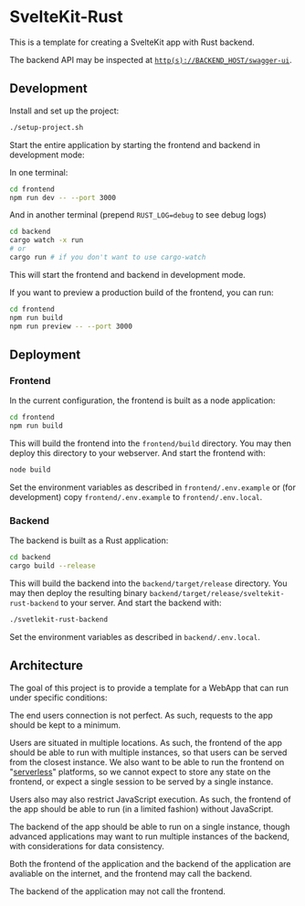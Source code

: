 # SvelteKit-Rust

This is a template for creating a SvelteKit app with Rust backend.

The backend API may be inspected at [`http(s)://BACKEND_HOST/swagger-ui`](http://localhost:4000/swagger-ui).

## Development

Install and set up the project:

```bash
./setup-project.sh
```

Start the entire application by starting the frontend and backend in development mode:

In one terminal:

```bash
cd frontend
npm run dev -- --port 3000
```

And in another terminal (prepend `RUST_LOG=debug` to see debug logs)

```bash
cd backend
cargo watch -x run
# or
cargo run # if you don't want to use cargo-watch
```

This will start the frontend and backend in development mode.

If you want to preview a production build of the frontend, you can run:

```bash
cd frontend
npm run build
npm run preview -- --port 3000
```

## Deployment

### Frontend

In the current configuration, the frontend is built as a node application:

```bash
cd frontend
npm run build
```

This will build the frontend into the `frontend/build` directory. You may then deploy this directory to your webserver. And start the frontend with:

```bash
node build
```

Set the environment variables as described in `frontend/.env.example` or (for development) copy `frontend/.env.example` to `frontend/.env.local`.

### Backend

The backend is built as a Rust application:

```bash
cd backend
cargo build --release
```

This will build the backend into the `backend/target/release` directory. You may then deploy the resulting binary `backend/target/release/sveltekit-rust-backend` to your server. And start the backend with:

```bash
./svetlekit-rust-backend
```

Set the environment variables as described in `backend/.env.local`.

## Architecture

The goal of this project is to provide a template for a WebApp that can run under specific conditions:

The end users connection is not perfect. As such, requests to the app should be kept to a minimum.

Users are situated in multiple locations. As such, the frontend of the app should be able to run with multiple instances, so that users can be served from the closest instance.
We also want to be able to run the frontend on "[serverless](https://en.wikipedia.org/wiki/Serverless_computing)" platforms, so we cannot expect to store any state on the frontend, or expect a single session to be served by a single instance.

Users also may also restrict JavaScript execution. As such, the frontend of the app should be able to run (in a limited fashion) without JavaScript.

The backend of the app should be able to run on a single instance, though advanced applications may want to run multiple instances of the backend, with considerations for data consistency.

Both the frontend of the application and the backend of the application are avaliable on the internet, and the frontend may call the backend.

The backend of the application may not call the frontend.
